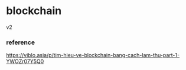 # blockchain
v2

### reference
https://viblo.asia/p/tim-hieu-ve-blockchain-bang-cach-lam-thu-part-1-YWOZr07Y5Q0



